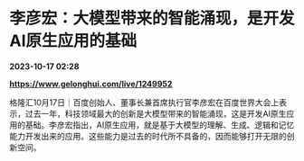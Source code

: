 # 李彦宏：大模型带来的智能涌现，是开发AI原生应用的基础

**2023-10-17 02:28**

**https://www.gelonghui.com/live/1249952**

格隆汇10月17日｜百度创始人、董事长兼首席执行官李彦宏在百度世界大会上表示，过去一年，科技领域最大的创新是大模型带来的智能涌现，这是开发AI原生应用的基础。李彦宏指出，AI原生应用，就是基于大模型的理解、生成、逻辑和记忆能力开发出来的应用。这些能力是过去的时代所不具备的，因而能够打开无限的创新空间。